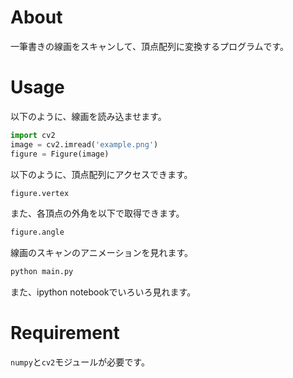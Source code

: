 # About

一筆書きの線画をスキャンして、頂点配列に変換するプログラムです。

# Usage

以下のように、線画を読み込ませます。

```python
import cv2
image = cv2.imread('example.png')
figure = Figure(image)
```

以下のように、頂点配列にアクセスできます。

```python
figure.vertex
```

また、各頂点の外角を以下で取得できます。

```python
figure.angle
```

線画のスキャンのアニメーションを見れます。

```bash
python main.py
```

また、ipython notebookでいろいろ見れます。

# Requirement

`numpy`と`cv2`モジュールが必要です。
